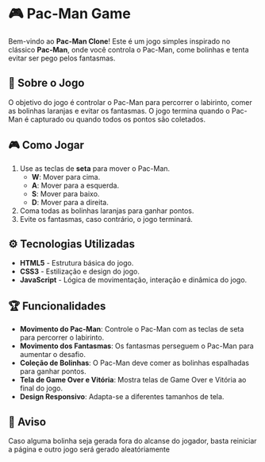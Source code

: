 # 🎮 **Pac-Man Game**

Bem-vindo ao **Pac-Man Clone**! Este é um jogo simples inspirado no clássico **Pac-Man**, onde você controla o Pac-Man, come bolinhas e tenta evitar ser pego pelos fantasmas.

## 📜 **Sobre o Jogo**

O objetivo do jogo é controlar o Pac-Man para percorrer o labirinto, comer as bolinhas laranjas e evitar os fantasmas. O jogo termina quando o Pac-Man é capturado ou quando todos os pontos são coletados.

## 🎮 **Como Jogar**

1. Use as teclas de **seta** para mover o Pac-Man.
    - **W**: Mover para cima.
    - **A**: Mover para a esquerda.
    - **S**: Mover para baixo.
    - **D**: Mover para a direita.
2. Coma todas as bolinhas laranjas para ganhar pontos.
3. Evite os fantasmas, caso contrário, o jogo terminará.

## ⚙️ **Tecnologias Utilizadas**

- **HTML5** - Estrutura básica do jogo.
- **CSS3** - Estilização e design do jogo.
- **JavaScript** - Lógica de movimentação, interação e dinâmica do jogo.

## 🏆 **Funcionalidades**

- **Movimento do Pac-Man**: Controle o Pac-Man com as teclas de seta para percorrer o labirinto.
- **Movimento dos Fantasmas**: Os fantasmas perseguem o Pac-Man para aumentar o desafio.
- **Coleção de Bolinhas**: O Pac-Man deve comer as bolinhas espalhadas para ganhar pontos.
- **Tela de Game Over e Vitória**: Mostra telas de Game Over e Vitória ao final do jogo.
- **Design Responsivo**: Adapta-se a diferentes tamanhos de tela.

## 🚨 **Aviso**

Caso alguma bolinha seja gerada fora do alcanse do jogador, basta reiniciar a página e outro jogo será gerado aleatóriamente 

